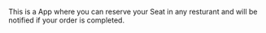 This is a App where you can reserve your Seat in any resturant and will be notified if your order is completed.
